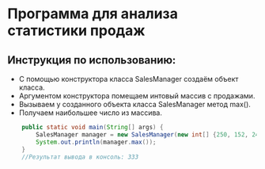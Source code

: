 # **Программа для анализа статистики продаж**

## Инструкция по использованию:
* С помощью конструктора класса SalesManager создаём объект класса.
* Аргументом конструктора помещаем интовый массив с продажами.
* Вызываем у созданного объекта класса SalesManager метод max().
* Получаем наибольшее число из массива.

```java
    public static void main(String[] args) {
        SalesManager manager = new SalesManager(new int[] {250, 152, 244, 121, 165, 320, 333});
        System.out.println(manager.max());
    }
    //Результат вывода в консоль: 333
```
